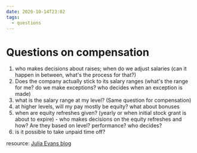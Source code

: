 ```yaml
---
date: 2020-10-14T23:02
tags: 
  - questions
---
```


# Questions on compensation

1. who makes decisions about raises; when do we adjust salaries (can it happen in between, what's the process for that?)
2. Does the company actually stick to its salary ranges (what's the range for me? do we make exceptions? who decides when an exception is made)
3. what is the salary range at my level? (Same question for compensation)
4. at higher levels, will my pay mostly be equity? what about bonuses
5. when are equity refreshes given? (yearly or when initial stock grant is about to expire) - who makes decisions on the equity refreshes and how? Are they based on level? performance? who decides?
6. is it possible to take unpaid time off?

resource: [Julia Evans blog](https://jvns.ca/blog/compensation-questions/)
